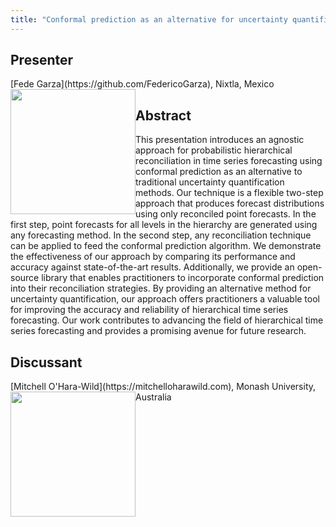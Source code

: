 ```yaml
---
title: "Conformal prediction as an alternative for uncertainty quantification in probabilistic hierarchical reconciliation"
---
```


## Presenter

<div class = "figure">
[Fede Garza](https://github.com/FedericoGarza), Nixtla, Mexico
<img src="/img/garza.png"  width=200px height=200px style="float:left">
</div>

## Abstract

This presentation introduces an agnostic approach for probabilistic hierarchical reconciliation in time series forecasting using conformal prediction as an alternative to traditional uncertainty quantification methods. Our technique is a flexible two-step approach that produces forecast distributions using only reconciled point forecasts. In the first step, point forecasts for all levels in the hierarchy are generated using any forecasting method. In the second step, any reconciliation technique can be applied to feed the conformal prediction algorithm. We demonstrate the effectiveness of our approach by comparing its performance and accuracy against state-of-the-art results. Additionally, we provide an open-source library that enables practitioners to incorporate conformal prediction into their reconciliation strategies. By providing an alternative method for uncertainty quantification, our approach offers practitioners a valuable tool for improving the accuracy and reliability of hierarchical time series forecasting. Our work contributes to advancing the field of hierarchical time series forecasting and provides a promising avenue for future research.

## Discussant

<div class = "figure">
[Mitchell O'Hara-Wild](https://mitchelloharawild.com), Monash University, Australia
<img src=/img/mitch.png  width=200px height=200px style="float:left">
</div>
